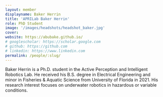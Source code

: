 ```yaml
---
layout: member
displayname: Baker Herrin 
title: 'APRILab Baker Herrin'
role: PhD Student
image: '/images/headshots/headshot_baker.jpg'
cover:
website: https://abubake.github.io/
# googlescholar: https://scholar.google.com
# github: https://github.com
# linkedin: https://www.linkedin.com
permalink: /people/:slug/
---
```

<!-- Put your biography here -->
Baker Herrin is a Ph.D. student in the Active Perception and Intelligent Robotics Lab. He received his B.S. degree in Electrical Engineering and minor in Fisheries & Aquatic Science from University of Florida in 2021. His research interest focuses on underwater robotics in hazardous or variable conditions.